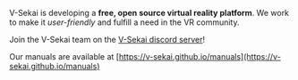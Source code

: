V-Sekai is developing a **free, open source virtual reality platform**. We work to make it _user-friendly_ and fulfill a need in the VR community.

Join the V-Sekai team on the [V-Sekai discord server](https://discord.gg/7BQDHesck8)!

Our manuals are available at [https://v-sekai.github.io/manuals](https://v-sekai.github.io/manuals)
